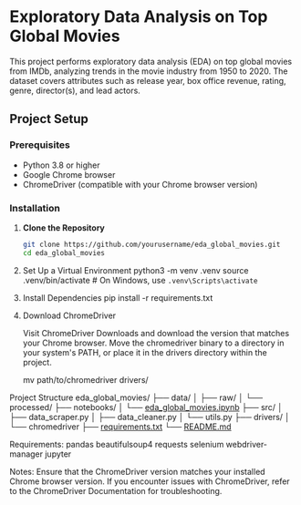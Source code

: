# Exploratory Data Analysis on Top Global Movies

This project performs exploratory data analysis (EDA) on top global movies from IMDb, analyzing trends in the movie industry from 1950 to 2020. The dataset covers attributes such as release year, box office revenue, rating, genre, director(s), and lead actors.


## Project Setup

### Prerequisites

- Python 3.8 or higher
- Google Chrome browser
- ChromeDriver (compatible with your Chrome browser version)

### Installation

1. **Clone the Repository**

   ```bash
   git clone https://github.com/yourusername/eda_global_movies.git
   cd eda_global_movies


2. Set Up a Virtual Environment
    python3 -m venv .venv
    source .venv/bin/activate  # On Windows, use `.venv\Scripts\activate`

3. Install Dependencies
    pip install -r requirements.txt

4. Download ChromeDriver

    Visit ChromeDriver Downloads and download the version that matches your Chrome browser.
    Move the chromedriver binary to a directory in your system's PATH, or place it in the drivers directory within the project.
    
    mv path/to/chromedriver drivers/

Project Structure
eda_global_movies/
├── data/
│   ├── raw/
│   └── processed/
├── notebooks/
│   └── [eda_global_movies.ipynb](http://_vscodecontentref_/2)
├── src/
│   ├── data_scraper.py
│   ├── data_cleaner.py
│   └── utils.py
├── drivers/
│   └── chromedriver
├── [requirements.txt](http://_vscodecontentref_/3)
└── [README.md](http://_vscodecontentref_/4)


Requirements:
    pandas
    beautifulsoup4
    requests
    selenium
    webdriver-manager
    jupyter

Notes:
Ensure that the ChromeDriver version matches your installed Chrome browser version.
If you encounter issues with ChromeDriver, refer to the ChromeDriver Documentation for troubleshooting.
